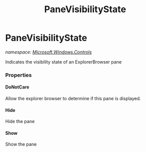 ﻿---
title: PaneVisibilityState
---

# PaneVisibilityState
_namespace: [Microsoft.Windows.Controls](N-Microsoft.Windows.Controls.html)_

Indicates the visibility state of an ExplorerBrowser pane



### Properties

#### DoNotCare
Allow the explorer browser to determine if this pane is displayed.
#### Hide
Hide the pane
#### Show
Show the pane

